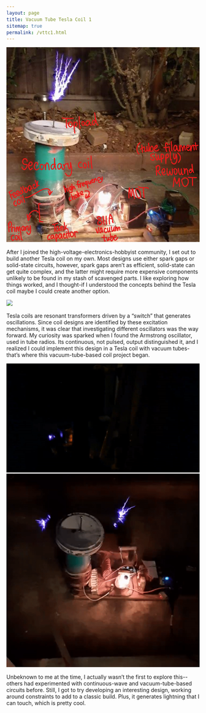 ```yaml
---
layout: page
title: Vacuum Tube Tesla Coil 1
sitemap: true
permalink: /vttc1.html
---
```


<img src="/images/posts/vttc/VTTCLabeled.png"/>

<p>After I joined the high-voltage-electronics-hobbyist community, I set out to build another Tesla coil on my own. Most designs use either spark gaps or solid-state circuits, however, spark gaps aren’t as efficient, solid-state can get quite complex, and the latter might require more expensive components unlikely to be found in my stash of scavenged parts. I like exploring how things worked, and I thought-if I understood the concepts behind the Tesla coil maybe I could create another option.</p>

<img src="/images/posts/vttc/vttc2.gif"/>

<p>Tesla coils are resonant transformers driven by a “switch” that generates oscillations. Since coil designs are identified by these excitation mechanisms, it was clear that investigating different oscillators was the way forward. My curiosity was sparked when I found the Armstrong oscillator, used in tube radios. Its continuous, not pulsed, output distinguished it, and I realized I could implement this design in a Tesla coil with vacuum tubes-that’s where this vacuum-tube-based coil project began.</p>

<img src="/images/posts/vttc/InterruptedVTTC.gif"/>

<img src="/images/posts/vttc/vttcspinner.gif"/>

<p>Unbeknown to me at the time, I actually wasn’t the first to explore this--others had experimented with continuous-wave and vacuum-tube-based circuits before. Still, I got to try developing an interesting design, working around constraints to add to a classic build. Plus, it generates lightning that I can touch, which is pretty cool.</p>